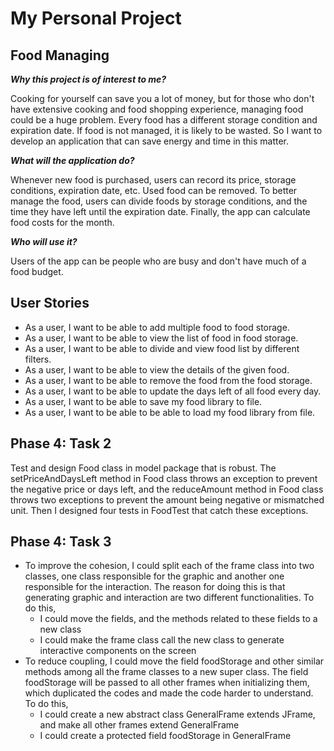 # My Personal Project

## Food Managing

***Why this project is of interest to me?***

Cooking for yourself can save you a lot of money, 
but for those who don't have extensive cooking and food shopping experience, 
managing food could be a huge problem. Every food has a different storage condition and expiration date. 
If food is not managed, it is likely to be wasted. 
So I want to develop an application that can save energy and time in this matter.

***What will the application do?***

Whenever new food is purchased, users can record its price, storage conditions, expiration date, etc. 
Used food can be removed. 
To better manage the food, 
users can divide foods by storage conditions, and the time they have left until the expiration date. 
Finally, the app can calculate food costs for the month.

***Who will use it?***

Users of the app can be people who are busy and don't have much of a food budget.

## User Stories

- As a user, I want to be able to add multiple food to food storage.
- As a user, I want to be able to view the list of food in food storage.
- As a user, I want to be able to divide and view food list by different filters.
- As a user, I want to be able to view the details of the given food.
- As a user, I want to be able to remove the food from the food storage.
- As a user, I want to be able to update the days left of all food every day.
- As a user, I want to be able to save my food library to file. 
- As a user, I want to be able to be able to load my food library from file.

## Phase 4: Task 2

Test and design Food class in model package that is robust.
The setPriceAndDaysLeft method in Food class throws an exception to prevent the negative price or days left, 
and the reduceAmount method in Food class throws two exceptions to prevent the amount being negative or mismatched unit.
Then I designed four tests in FoodTest that catch these exceptions.

## Phase 4: Task 3

- To improve the cohesion, I could split each of the frame class into two classes,
one class responsible for the graphic and another one responsible for the interaction. 
  The reason for doing this is that generating graphic and interaction are two different functionalities.
  To do this, 
  - I could move the fields, and the methods related to these fields to a new class
  - I could make the frame class call the new class to generate interactive components on the screen
- To reduce coupling, 
  I could move the field foodStorage and other similar methods among all the frame classes to a new super class.
  The field foodStorage will be passed to all other frames when initializing them, 
  which duplicated the codes and made the code harder to understand.
  To do this,
  - I could create a new abstract class GeneralFrame extends JFrame, and make all other frames extend GeneralFrame
  - I could create a protected field foodStorage in GeneralFrame



